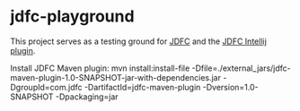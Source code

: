 # jdfc-playground

This project serves as a testing ground for [JDFC](https://github.com/blochmat/jdfc) and the [JDFC Intellij plugin](https://github.com/blochmat/jdfc-intellij-plugin).


Install JDFC Maven plugin:
mvn install:install-file -Dfile=./external_jars/jdfc-maven-plugin-1.0-SNAPSHOT-jar-with-dependencies.jar -DgroupId=com.jdfc -DartifactId=jdfc-maven-plugin -Dversion=1.0-SNAPSHOT -Dpackaging=jar